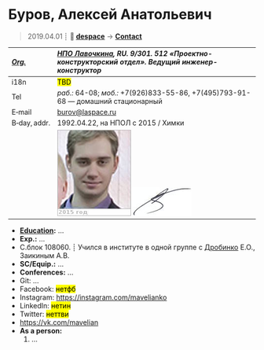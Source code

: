 # Буров, Алексей Анатольевич
> 2019.04.01 ┊ **🚀 [despace](index.md)** → **[Contact](contact.md)**

|*[Org.](contact.md)*|*[НПО Лавочкина](03_lav.md), RU. 9/301. 512 «Проектно-конструкторский отдел». Ведущий инженер-конструктор*|
|:--|:--|
|i18n| <mark>TBD</mark> |
|Tel| *раб.:* 64-08; *моб.:* +7(926)833-55-86, +7(495)793-91-68 — домашний стационарный |
|E‑mail| <burov@laspace.ru> |
|B‑day, addr.| 1992.04.22, на НПОЛ с 2015 / Химки |
|| [![](f/contact/b/burov_001_photo_thumb.jpg)](f/contact/b/burov_001_photo.jpg) [![](f/contact/b/burov_001_sign_thumb.jpg)](f/contact/b/burov_001_sign.png) |

   - **[Education](edu.md):** …
   - **Exp.:** …
   - С.блок 108060. ┊ Учился в институте в одной группе с [Дробинко](02_дробинко1.md) Е.О., Заикиным А.В.
   - **SC/Equip.:** …
   - **Conferences:** …
   - Git: …
   - Facebook: <mark>нетфб</mark>
   - Instagram: <https://instagram.com/mavelianko>
   - LinkedIn: <mark>нетин</mark>
   - Twitter: <mark>неттви</mark>
   - <https://vk.com/mavelian>
   - **As a person:**
      1. …

